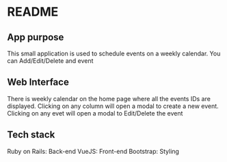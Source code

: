 # README

## App purpose
This small application is used to schedule events on a weekly calendar. You can Add/Edit/Delete and event

## Web Interface
There is weekly calendar on the home page where all the events IDs are displayed. Clicking on any column will open a modal to create a new event. Clicking on any evet will open a modal to Edit/Delete the event

## Tech stack
Ruby on Rails: Back-end
VueJS: Front-end
Bootstrap: Styling
